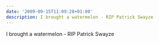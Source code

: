 ```yaml
---
date: '2009-09-15T11:09:28+01:00'
description: I brought a watermelon - RIP Patrick Swayze
---
```

I brought a watermelon - RIP Patrick Swayze
